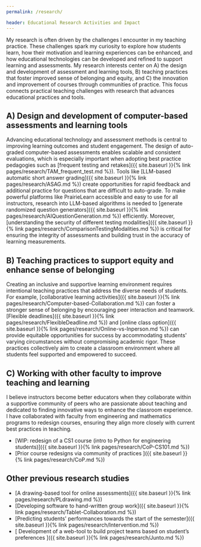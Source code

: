 ```yaml
---
permalink: /research/

header: Educational Research Activities and Impact
---
```


My research is often driven by the challenges I encounter in my teaching practice. These challenges spark my curiosity to explore how students learn, how their motivation and learning experiences can be enhanced, and how educational technologies can be developed and refined to support learning and assessments. My research interests center on A) the design and development of assessment and learning tools, B) teaching practices that foster improved sense of belonging and equity, and C) the innovation and improvement of courses through communities of practice. This focus connects practical teaching challenges with research that advances educational practices and tools.

## A) Design and development of computer-based assessments and learning tools

Advancing educational technology and assessment methods is central to improving learning outcomes and student engagement. The design of auto-graded computer-based assessments enables scalable and consistent evaluations, which is especially important when adopting best practice pedagogies such as [frequent testing and retakes]({{ site.baseurl }}{% link pages/research/TAM_frequent_test.md %}). Tools like [LLM-based automatic short answer grading]({{ site.baseurl }}{% link pages/research/ASAG.md %}) create opportunities for rapid feedback and additional practice for questions that are difficult to auto-grade. To make powerful platforms like PrairieLearn accessible and easy to use for all instructors, research into LLM-based algorithms is needed to [generate randomized question generators]({{ site.baseurl }}{% link pages/research/AIQuestionGeneration.md %}) efficiently. Moreover, [understanding the security of different testing modalities]({{ site.baseurl }}{% link pages/research/ComparisonTestingModalities.md %}) is critical for ensuring the integrity of assessments and building trust in the accuracy of learning measurements.

<!-- ### Current research

- WIP [Automatic Short Answer Grading]({{ site.baseurl }}{% link pages/research/ASAG.md %})
- WIP [AI question generation]({{ site.baseurl }}{% link pages/research/AIQuestionGeneration.md %})
- WIP [Comparison of computer-based testing modalities]({{ site.baseurl }}{% link pages/research/ComparisonTestingModalities.md %}) 

### Previous research highlights

- [Investigating the effect of cheating during computer-based testing]({{ site.baseurl }}{% link pages/research/Async_Advantage.md %})
- [Improving assessments with frequent testing and second-chance exams]({{ site.baseurl }}{% link pages/research/TAM_frequent_test.md %})
-->


## B) Teaching practices to support equity and enhance sense of belonging

Creating an inclusive and supportive learning environment requires intentional teaching practices that address the diverse needs of students. For example, [collaborative learning activities]({{ site.baseurl }}{% link pages/research/Computer-based-Collaboration.md %}) can foster a stronger sense of belonging by encouraging peer interaction and teamwork. [Flexible deadlines]({{ site.baseurl }}{% link pages/research/FlexibleDeadline.md %}) and [online class option]({{ site.baseurl }}{% link pages/research/Online-vs-Inperson.md %}) can provide equitable opportunities for success by accommodating students' varying circumstances without compromising academic rigor. These practices collectively aim to create a classroom environment where all students feel supported and empowered to succeed.

<!-- ### Current research

- WIP [Computer-based collaborative learning activities]({{ site.baseurl }}{% link pages/research/Computer-based-Collaboration.md %})

### Previous research highlights

- WIP [Flexible deadlines]({{ site.baseurl }}{% link pages/research/FlexibleDeadline.md %})
- WIP [Online and in-person class offerings]({{ site.baseurl }}{% link pages/research/Online-vs-Inperson.md %})
- WIP [Understanding how students use practice quizzes]({{ site.baseurl }}{% link pages/research/PracticeQuizzes.md %}) -->


## C) Working with other faculty to improve teaching and learning

I believe instructors become better educators when they collaborate within a supportive community of peers who are passionate about teaching and dedicated to finding innovative ways to enhance the classroom experience. I have collaborated with faculty from engineering and mathematics programs to redesign courses, ensuring they align more closely with current best practices in teaching.

- [WIP: redesign of a CS1 course (intro to Python for engineering students)]({{ site.baseurl }}{% link pages/research/CoP-CS101.md %})
- [Prior course redesigns via community of practices ]({{ site.baseurl }}{% link pages/research/CoP.md %})

<!-- 
### Current research

- WIP [Redesign of CS1 - intro to Python for engineering students]({{ site.baseurl }}{% link pages/research/CoP-CS101.md %})

### Previous research highlights

- [Incorporating Python in engineering courses]({{ site.baseurl }}{% link pages/research/CoP-Python.md %})
- [Redesign of Linear Algebra for engineering students]({{ site.baseurl }}{% link pages/research/CoP-LinearAlgebra.md %})
- [Redesign of Mechanics sequence - Statics, Dynamics and Solid Mechanics]({{ site.baseurl }}{% link pages/research/CoP-Mechanics.md %}) -->


## Other previous research studies

- [A drawing-based tool for online assessments]({{ site.baseurl }}{% link pages/research/PLdrawing.md %})
- [Developing software to hand-written group work]({{ site.baseurl }}{% link pages/research/Tablet-Collaboration.md %})
- [Predicting students' performances towards the start of the semester]({{ site.baseurl }}{% link pages/research/Intervention.md %})
- [ Development of a web-tool to build project teams based on student’s preferences ]({{ site.baseurl }}{% link pages/research/Junto.md %})